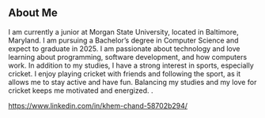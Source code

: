 ## About Me

I am currently a junior at Morgan State University, located in Baltimore, Maryland. I am pursuing a Bachelor’s degree in Computer Science and expect to graduate in 2025. I am passionate about technology and love learning about programming, software development, and how computers work.
In addition to my studies, I have a strong interest in sports, especially cricket. I enjoy playing cricket with friends and following the sport, as it allows me to stay active and have fun. Balancing my studies and my love for cricket keeps me motivated and energized. .

https://www.linkedin.com/in/khem-chand-58702b294/

